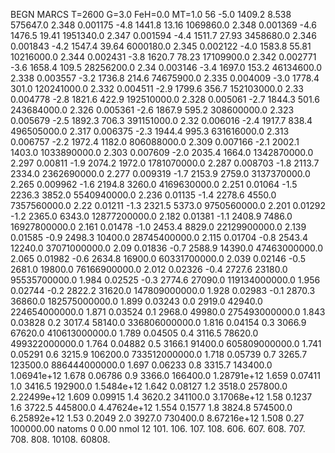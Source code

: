 BEGN
MARCS T=2600 G=3.0 FeH=0.0 MT=1.0
                  56
-5.0 1409.2 8.538 575647.0 2.348 0.001175 
-4.8 1441.8 13.16 1069860.0 2.348 0.001369 
-4.6 1476.5 19.41 1951340.0 2.347 0.001594 
-4.4 1511.7 27.93 3458680.0 2.346 0.001843 
-4.2 1547.4 39.64 6000180.0 2.345 0.002122 
-4.0 1583.8 55.81 10216000.0 2.344 0.002431 
-3.8 1620.7 78.23 17109900.0 2.342 0.002771 
-3.6 1658.4 109.5 28256200.0 2.34 0.003146 
-3.4 1697.0 153.2 46134600.0 2.338 0.003557 
-3.2 1736.8 214.6 74675900.0 2.335 0.004009 
-3.0 1778.4 301.0 120241000.0 2.332 0.004511 
-2.9 1799.6 356.7 152103000.0 2.33 0.004778 
-2.8 1821.6 422.9 192510000.0 2.328 0.005061 
-2.7 1844.3 501.6 243684000.0 2.326 0.005361 
-2.6 1867.9 595.2 308600000.0 2.323 0.005679 
-2.5 1892.3 706.3 391151000.0 2.32 0.006016 
-2.4 1917.7 838.4 496505000.0 2.317 0.006375 
-2.3 1944.4 995.3 631616000.0 2.313 0.006757 
-2.2 1972.4 1182.0 806088000.0 2.309 0.007166 
-2.1 2002.1 1403.0 1033890000.0 2.303 0.007609 
-2.0 2035.4 1664.0 1342870000.0 2.297 0.00811 
-1.9 2074.2 1972.0 1781070000.0 2.287 0.008703 
-1.8 2113.7 2334.0 2362690000.0 2.277 0.009319 
-1.7 2153.9 2759.0 3137370000.0 2.265 0.009962 
-1.6 2194.8 3260.0 4169630000.0 2.251 0.01064 
-1.5 2236.3 3852.0 5540940000.0 2.236 0.01135 
-1.4 2278.6 4550.0 7357560000.0 2.22 0.01211 
-1.3 2321.5 5373.0 9750560000.0 2.201 0.01292 
-1.2 2365.0 6343.0 12877200000.0 2.182 0.01381 
-1.1 2408.9 7486.0 16927800000.0 2.161 0.01478 
-1.0 2453.4 8829.0 22129900000.0 2.139 0.01585 
-0.9 2498.3 10400.0 28745400000.0 2.115 0.01704 
-0.8 2543.4 12240.0 37071000000.0 2.09 0.01836 
-0.7 2588.9 14390.0 47463000000.0 2.065 0.01982 
-0.6 2634.8 16900.0 60331700000.0 2.039 0.02146 
-0.5 2681.0 19800.0 76166900000.0 2.012 0.02326 
-0.4 2727.6 23180.0 95535700000.0 1.984 0.02525 
-0.3 2774.6 27090.0 119134000000.0 1.956 0.02744 
-0.2 2822.2 31620.0 147809000000.0 1.928 0.02983 
-0.1 2870.3 36860.0 182575000000.0 1.899 0.03243 
0.0 2919.0 42940.0 224654000000.0 1.871 0.03524 
0.1 2968.0 49980.0 275493000000.0 1.843 0.03828 
0.2 3017.4 58140.0 336806000000.0 1.816 0.04154 
0.3 3066.9 67620.0 410613000000.0 1.789 0.04505 
0.4 3116.5 78620.0 499322000000.0 1.764 0.04882 
0.5 3166.1 91400.0 605809000000.0 1.741 0.05291 
0.6 3215.9 106200.0 733512000000.0 1.718 0.05739 
0.7 3265.7 123500.0 886444000000.0 1.697 0.06233 
0.8 3315.7 143400.0 1.06941e+12 1.678 0.06786 
0.9 3366.0 166400.0 1.28791e+12 1.659 0.07411 
1.0 3416.5 192900.0 1.5484e+12 1.642 0.08127 
1.2 3518.0 257800.0 2.22499e+12 1.609 0.09915 
1.4 3620.2 341100.0 3.17068e+12 1.58 0.1237 
1.6 3722.5 445800.0 4.47624e+12 1.554 0.1577 
1.8 3824.8 574500.0 6.25892e+12 1.53 0.2049 
2.0 3927.0 730400.0 8.67216e+12 1.508 0.27 
100000.00
natoms              0      0.00
nmol          12
          101.         106.       107.      108.         606.        607.        608.
          707.         708.       808.    10108.       60808.
